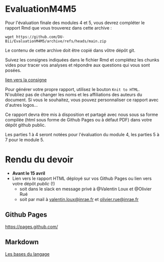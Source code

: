 # EvaluationM4M5

Pour l'évaluation finale des modules 4 et 5, vous devrez compléter le rapport Rmd que vous trouverez dans cette archive :

```
wget https://github.com/DU-Bii/EvaluationM4M5/archive/refs/heads/main.zip
```

Le contenu de cette archive doit être copié dans vôtre dépôt git.

Suivez les consignes indiquées dans le fichier Rmd et complétez les chunks vides pour tracer vos analyses et répondre aux questions qui vous sont posées.

[lien vers la consigne](Evaluation.html)

Pour générer votre propre rapport, utilisez le bouton `Knit to HTML`. N'oubliez pas de changer les noms et les affiliations des auteurs du document. Si vous le souhaitez, vous pouvez personnaliser ce rapport avec d'autres logos...

Ce rapport devra être mis à disposition et partagé avec nous sous sa forme compilée (html sous forme de Github Pages ou à défaut PDF) dans votre dépôt github public.

Les parties 1 à 4 seront notées pour l'évaluation du module 4, les parties 5 à 7 pour le module 5.

# Rendu du devoir 


* **Avant le 15 avril**
* Lien vers le rapport HTML déployé sur vos Github Pages ou lien vers votre dépôt _public_ (!)
  - soit dans le slack en message privé à @Valentin Loux et @Olivier Rué
  - soit par mail à valentin.loux@inrae.fr et olivier.rue@inrae.fr

## Github Pages

https://pages.github.com/

## Markdown

[Les bases du langage](https://github.com/adam-p/markdown-here/wiki/Markdown-Cheatsheet)
